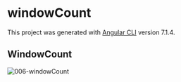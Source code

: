 # windowCount

This project was generated with [Angular CLI](https://github.com/angular/angular-cli) version 7.1.4.

## WindowCount
![006-windowCount](https://user-images.githubusercontent.com/30646609/62462129-37c9c380-b7a4-11e9-855a-4385f405b642.JPG)

